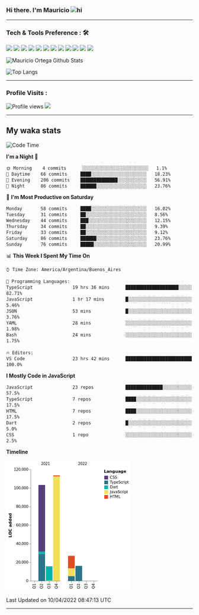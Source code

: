 ### Hi there. I'm Mauricio <img src="https://user-images.githubusercontent.com/1303154/88677602-1635ba80-d120-11ea-84d8-d263ba5fc3c0.gif" width="28px" alt="hi">


<!--
**Nekzus/Nekzus** is a ✨ _special_ ✨ repository because its `README.md` (this file) appears on your GitHub profile.

Here are some ideas to get you started:

- 🔭 I’m currently working on ...
- 🌱 I’m currently learning ...
- 👯 I’m looking to collaborate on ...
- 🤔 I’m looking for help with ...
- 💬 Ask me about ...
- 📫 How to reach me: ...
- 😄 Pronouns: ...
- ⚡ Fun fact: ...
-->

  
---

### Tech & Tools Preference : 🛠

<img src = "https://img.shields.io/badge/-HTML5-E34F26?style=flat&logo=html5&logoColor=white"> <img src = "https://img.shields.io/badge/-CSS3-1572B6?style=flat&logo=css3&logoColor=white">
<img src="https://img.shields.io/badge/-Bootstrap-563D7C?style=flat&logo=bootstrap&logoColor=white">
<img src="https://img.shields.io/badge/-JavaScript-eed718?style=flat&logo=javascript&logoColor=ffffff">
<img src="https://img.shields.io/badge/-Sass-cc6699?style=flat&logo=sass&logoColor=ffffff">
<img src="https://img.shields.io/badge/-React-000000?style=flat&logo=react&logoColor=00c8ff">
<img src="https://img.shields.io/badge/-Node.js-3C873A?style=flat&logo=Node.js&logoColor=white">
<img src="https://img.shields.io/badge/-Firebase-FFA611?style=flat&logo=firebase&logoColor=FFFFFF">
<img src="http://img.shields.io/badge/-Git-F1502F?style=flat&logo=git&logoColor=FFFFFF">
<img src="http://img.shields.io/badge/-Github-000000?style=flat&logo=github&logoColor=FFFFFF">
<img src="http://img.shields.io/badge/-VS%20Code-007ACC?style=flat&logo=visual%20studio%20code&logoColor=white">
<img src="http://img.shields.io/badge/-Vercel-black?style=flat&logo=vercel&logoColor=white">

![Mauricio Ortega Github Stats](https://github-readme-stats.vercel.app/api?username=Nekzus&show_icons=true&title_color=fff&icon_color=79ff97&text_color=9f9f9f&bg_color=151515)

![Top Langs](https://github-readme-stats.vercel.app/api/top-langs/?username=Nekzus&layout=compact&title_color=fff&icon_color=79ff97&text_color=9f9f9f&bg_color=151515)

---

### Profile Visits :
  
![Profile views](https://gpvc.arturio.dev/Nekzus)  <img src="https://img.shields.io/github/followers/Nekzus?label=Follow" style=" float:left, margin-right:10px" />

---


## My waka stats
<!--START_SECTION:waka-->
![Code Time](http://img.shields.io/badge/Code%20Time-799%20hrs%2034%20mins-blue)

**I'm a Night 🦉** 

```text
🌞 Morning    4 commits      ░░░░░░░░░░░░░░░░░░░░░░░░░   1.1% 
🌆 Daytime    66 commits     ████░░░░░░░░░░░░░░░░░░░░░   18.23% 
🌃 Evening    206 commits    ██████████████░░░░░░░░░░░   56.91% 
🌙 Night      86 commits     ██████░░░░░░░░░░░░░░░░░░░   23.76%

```
📅 **I'm Most Productive on Saturday** 

```text
Monday       58 commits     ████░░░░░░░░░░░░░░░░░░░░░   16.02% 
Tuesday      31 commits     ██░░░░░░░░░░░░░░░░░░░░░░░   8.56% 
Wednesday    44 commits     ███░░░░░░░░░░░░░░░░░░░░░░   12.15% 
Thursday     34 commits     ██░░░░░░░░░░░░░░░░░░░░░░░   9.39% 
Friday       33 commits     ██░░░░░░░░░░░░░░░░░░░░░░░   9.12% 
Saturday     86 commits     ██████░░░░░░░░░░░░░░░░░░░   23.76% 
Sunday       76 commits     █████░░░░░░░░░░░░░░░░░░░░   20.99%

```


📊 **This Week I Spent My Time On** 

```text
⌚︎ Time Zone: America/Argentina/Buenos_Aires

💬 Programming Languages: 
TypeScript               19 hrs 36 mins      ████████████████████░░░░░   82.71% 
JavaScript               1 hr 17 mins        █░░░░░░░░░░░░░░░░░░░░░░░░   5.46% 
JSON                     53 mins             █░░░░░░░░░░░░░░░░░░░░░░░░   3.76% 
YAML                     28 mins             ░░░░░░░░░░░░░░░░░░░░░░░░░   1.98% 
Bash                     24 mins             ░░░░░░░░░░░░░░░░░░░░░░░░░   1.75%

🔥 Editors: 
VS Code                  23 hrs 42 mins      █████████████████████████   100.0%

```

**I Mostly Code in JavaScript** 

```text
JavaScript               23 repos            ██████████████░░░░░░░░░░░   57.5% 
TypeScript               7 repos             ████░░░░░░░░░░░░░░░░░░░░░   17.5% 
HTML                     7 repos             ████░░░░░░░░░░░░░░░░░░░░░   17.5% 
Dart                     2 repos             █░░░░░░░░░░░░░░░░░░░░░░░░   5.0% 
CSS                      1 repo              ░░░░░░░░░░░░░░░░░░░░░░░░░   2.5%

```


**Timeline**

![Chart not found](https://raw.githubusercontent.com/Nekzus/Nekzus/main/charts/bar_graph.png) 


 Last Updated on 10/04/2022 08:47:13 UTC
<!--END_SECTION:waka-->

---
